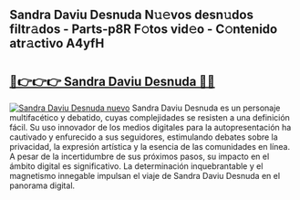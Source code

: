 ## Sandra Daviu Desnuda N𝚞𝚎vos desn𝚞dos filtr𝚊dos - Parts-p8R F𝚘tos vid𝚎o - C𝚘ntenido atr𝚊ctivo A4yfH

# <h2><a href="http://mb9i8kj.tromn.icu/?c=Sandra+Daviu+Desnuda">🔗👉👉👉 Sandra Daviu Desnuda 🔗🔗</a></h2>

[![Sandra Daviu Desnuda nuevo](https://i.imgur.com/pEAQMta.gif)](http://mb9i8kj.tromn.icu/?c=Sandra+Daviu+Desnuda)
Sandra Daviu Desnuda es un personaje multifacético y debatido, cuyas complejidades se resisten a una definición fácil.  Su uso innovador de los medios digitales para la autopresentación ha cautivado y enfurecido a sus seguidores, estimulando debates sobre la privacidad, la expresión artística y la esencia de las comunidades en línea. A pesar de la incertidumbre de sus próximos pasos, su impacto en el ámbito digital es significativo. La determinación inquebrantable y el magnetismo innegable impulsan el viaje de Sandra Daviu Desnuda en el panorama digital.
